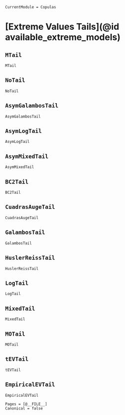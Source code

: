 ```@meta
CurrentModule = Copulas
```

# [Extreme Values Tails](@id available_extreme_models)

## `MTail`
```@docs; canonical=false
MTail
```


## `NoTail`
```@docs; canonical=false
NoTail
```

## `AsymGalambosTail`
```@docs; canonical=false
AsymGalambosTail
```

## `AsymLogTail`
```@docs; canonical=false
AsymLogTail
```

## `AsymMixedTail`
```@docs; canonical=false
AsymMixedTail
```

## `BC2Tail`
```@docs; canonical=false
BC2Tail
```

## `CuadrasAugeTail`
```@docs; canonical=false
CuadrasAugeTail
```

## `GalambosTail`
```@docs; canonical=false
GalambosTail
```

## `HuslerReissTail`
```@docs; canonical=false
HuslerReissTail
```

## `LogTail`
```@docs; canonical=false
LogTail
```

## `MixedTail`
```@docs; canonical=false
MixedTail
```

## `MOTail`
```@docs; canonical=false
MOTail
```

## `tEVTail`
```@docs; canonical=false
tEVTail
```

## `EmpiricalEVTail`
```@docs; canonical=false
EmpiricalEVTail
```

```@bibliography
Pages = [@__FILE__]
Canonical = false
```